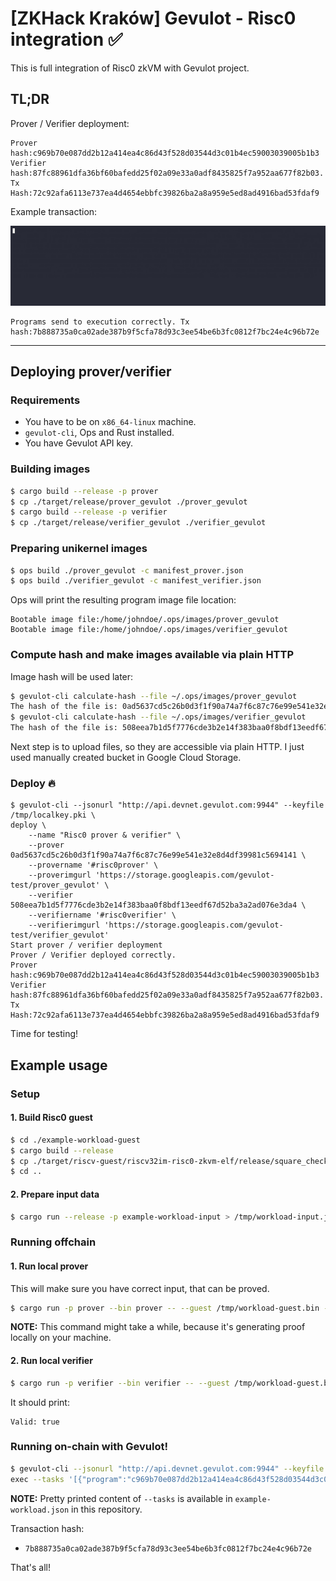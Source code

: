 # [ZKHack Kraków] Gevulot - Risc0 integration ✅

This is full integration of Risc0 zkVM with Gevulot project.

## TL;DR

Prover / Verifier deployment:

```
Prover hash:c969b70e087dd2b12a414ea4c86d43f528d03544d3c01b4ec59003039005b1b3
Verifier hash:87fc88961dfa36bf60bafedd25f02a09e33a0adf8435825f7a952aa677f82b03.
Tx Hash:72c92afa6113e737ea4d4654ebbfc39826ba2a8a959e5ed8ad4916bad53fdaf9
```

Example transaction:

![](./tx.gif)

```
Programs send to execution correctly. Tx hash:7b888735a0ca02ade387b9f5cfa78d93c3ee54be6b3fc0812f7bc24e4c96b72e
```

---

## Deploying prover/verifier

### Requirements

- You have to be on `x86_64-linux` machine.
- `gevulot-cli`, Ops and Rust installed.
- You have Gevulot API key.

### Building images

```sh
$ cargo build --release -p prover
$ cp ./target/release/prover_gevulot ./prover_gevulot
$ cargo build --release -p verifier
$ cp ./target/release/verifier_gevulot ./verifier_gevulot
```

### Preparing unikernel images

```sh
$ ops build ./prover_gevulot -c manifest_prover.json
$ ops build ./verifier_gevulot -c manifest_verifier.json
```

Ops will print the resulting program image file location:

```
Bootable image file:/home/johndoe/.ops/images/prover_gevulot
Bootable image file:/home/johndoe/.ops/images/verifier_gevulot
```

### Compute hash and make images available via plain HTTP

Image hash will be used later:

```sh
$ gevulot-cli calculate-hash --file ~/.ops/images/prover_gevulot
The hash of the file is: 0ad5637cd5c26b0d3f1f90a74a7f6c87c76e99e541e32e8d4df39981c5694141
$ gevulot-cli calculate-hash --file ~/.ops/images/verifier_gevulot
The hash of the file is: 508eea7b1d5f7776cde3b2e14f383baa0f8bdf13eedf67d52ba3a2ad076e3da4
```

Next step is to upload files, so they are accessible via plain HTTP. I just used manually created bucket in Google Cloud Storage.

### Deploy 🔥

```
$ gevulot-cli --jsonurl "http://api.devnet.gevulot.com:9944" --keyfile /tmp/localkey.pki \
deploy \
    --name "Risc0 prover & verifier" \
    --prover 0ad5637cd5c26b0d3f1f90a74a7f6c87c76e99e541e32e8d4df39981c5694141 \
    --provername '#risc0prover' \
    --proverimgurl 'https://storage.googleapis.com/gevulot-test/prover_gevulot' \
    --verifier 508eea7b1d5f7776cde3b2e14f383baa0f8bdf13eedf67d52ba3a2ad076e3da4 \
    --verifiername '#risc0verifier' \
    --verifierimgurl 'https://storage.googleapis.com/gevulot-test/verifier_gevulot'
Start prover / verifier deployment
Prover / Verifier deployed correctly.
Prover hash:c969b70e087dd2b12a414ea4c86d43f528d03544d3c01b4ec59003039005b1b3
Verifier hash:87fc88961dfa36bf60bafedd25f02a09e33a0adf8435825f7a952aa677f82b03.
Tx Hash:72c92afa6113e737ea4d4654ebbfc39826ba2a8a959e5ed8ad4916bad53fdaf9
```

Time for testing!

## Example usage

### Setup

#### 1. Build Risc0 guest

```sh
$ cd ./example-workload-guest
$ cargo build --release
$ cp ./target/riscv-guest/riscv32im-risc0-zkvm-elf/release/square_check_guest /tmp/workload-guest.bin
$ cd ..
```

#### 2. Prepare input data

```sh
$ cargo run --release -p example-workload-input > /tmp/workload-input.json
```

### Running offchain

#### 1. Run local prover

This will make sure you have correct input, that can be proved.

```sh
$ cargo run -p prover --bin prover -- --guest /tmp/workload-guest.bin --input /tmp/workload-input.json --output /tmp/workload-receipt.bin
```

**NOTE:** This command might take a while, because it's generating proof locally on your machine.

#### 2. Run local verifier

```sh
$ cargo run -p verifier --bin verifier -- --guest /tmp/workload-guest.bin --receipt /tmp/workload-receipt.bin
```

It should print:

```
Valid: true
```

### Running on-chain with Gevulot!

```sh
$ gevulot-cli --jsonurl "http://api.devnet.gevulot.com:9944" --keyfile /tmp/localkey.pki \
exec --tasks '[{"program":"c969b70e087dd2b12a414ea4c86d43f528d03544d3c01b4ec59003039005b1b3","cmd_args":[{"name":"--guest","value":"/workspace/workload-guest.bin"},{"name":"--input","value":"/workspace/workload-input.json"},{"name":"--output","value":"/workspace/workload-receipt.bin"}],"inputs":[{"Input":{"local_path":"1e7d80754b7f9f8cf0bc5b423feb03baacd4e2a533333581f0ab713a75e52afb","vm_path":"/workspace/workload-guest.bin","file_url":"https://storage.googleapis.com/gevulot-test/workload-guest.bin"}},{"Input":{"local_path":"e51bf918d5d85b49283a096ccb25afb0d2089fec2701b5d9f79437b58cd39660","vm_path":"/workspace/workload-input.json","file_url":"https://storage.googleapis.com/gevulot-test/workload-input.json"}}]},{"program":"87fc88961dfa36bf60bafedd25f02a09e33a0adf8435825f7a952aa677f82b03","cmd_args":[{"name":"--guest","value":"/workspace/workload-guest2.bin"},{"name":"--receipt","value":"/workspace/workload-receipt.bin"}],"inputs":[{"Input":{"local_path":"1e7d80754b7f9f8cf0bc5b423feb03baacd4e2a533333581f0ab713a75e52afb","vm_path":"/workspace/workload-guest2.bin","file_url":"https://storage.googleapis.com/gevulot-test/workload-guest.bin"}},{"Output":{"source_program":"c969b70e087dd2b12a414ea4c86d43f528d03544d3c01b4ec59003039005b1b3","file_name":"/workspace/workload-receipt.bin"}}]}]'
```

**NOTE:** Pretty printed content of `--tasks` is available in `example-workload.json` in this repository.

Transaction hash:

- `7b888735a0ca02ade387b9f5cfa78d93c3ee54be6b3fc0812f7bc24e4c96b72e`

That's all!

